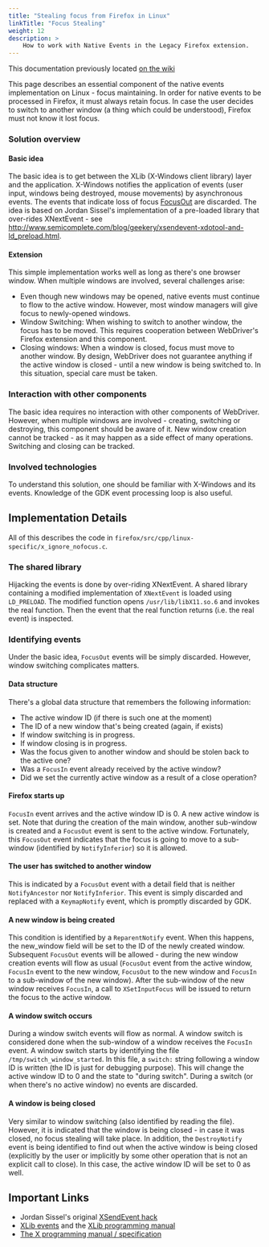 ```yaml
---
title: "Stealing focus from Firefox in Linux"
linkTitle: "Focus Stealing"
weight: 12
description: >
    How to work with Native Events in the Legacy Firefox extension.
---
```

This documentation previously located [on the wiki](https://github.com/SeleniumHQ/selenium/wiki/Focus-Stealing-On-Linux)

This page describes an essential component of the native events implementation on Linux - focus maintaining. 
In order for native events to be processed in Firefox, it must always retain focus. 
In case the user decides to switch to another window (a thing which could be understood), 
Firefox must not know it lost focus.

### Solution overview

#### Basic idea

The basic idea is to get between the XLib (X-Windows client library) layer and the application. X-Windows notifies the application of events (user input, windows being destroyed, mouse movements) by asynchronous events. The events that indicate loss of focus [FocusOut](http://tronche.com/gui/x/xlib/events/input-focus/) are discarded. The idea is based on Jordan Sissel's implementation of a pre-loaded library that over-rides XNextEvent - see http://www.semicomplete.com/blog/geekery/xsendevent-xdotool-and-ld_preload.html.

#### Extension

This simple implementation works well as long as there's one browser window. When multiple windows are involved, several challenges arise:

* Even  though new windows may be opened, native events must continue to flow to the active window. However, most window managers will give focus to newly-opened windows.
* Window Switching: When wishing to switch to another window, the focus has to be moved. This requires cooperation between WebDriver's Firefox extension and this component.
* Closing windows: When a window is closed, focus must move to another window. By design, WebDriver does not guarantee anything if the active window is closed - until a new window is being switched to. In this situation, special care must be taken.

### Interaction with other components

The basic idea requires no interaction with other components of WebDriver. 
However, when multiple windows are involved - creating, switching or destroying, this component should be aware of it.
New window creation cannot be tracked - as it may happen as a side effect of many operations. 
Switching and closing can be tracked.

### Involved technologies

To understand this solution, one should be familiar with X-Windows and its events. 
Knowledge of the GDK event processing loop is also useful.

## Implementation Details

All of this describes the code in `firefox/src/cpp/linux-specific/x_ignore_nofocus.c`.

### The shared library

Hijacking the events is done by over-riding XNextEvent. 
A shared library containing a modified implementation of `XNextEvent` is loaded using `LD_PRELOAD`. 
The modified function opens `/usr/lib/libX11.so.6` and invokes the real function. 
Then the event that the real function returns (i.e. the real event) is inspected.

### Identifying events

Under the basic idea, `FocusOut` events will be simply discarded. However, window switching complicates matters.

#### Data structure

There's a global data structure that remembers the following information:
* The active window ID (if there is such one at the moment)
* The ID of a new window that's being created (again, if exists)
* If window switching is in progress.
* If window closing is in progress.
* Was the focus given to another window and should be stolen back to the active one?
* Was a `FocusIn` event already received by the active window?
* Did we set the currently active window as a result of a close operation?

#### Firefox starts up

`FocusIn` event arrives and the active window ID is 0. A new active window is set. Note that during the creation of the main window, another sub-window is created and a `FocusOut` event is sent to the active window. Fortunately, this `FocusOut` event indicates that the focus is going to move to a sub-window (identified by `NotifyInferior`) so it is allowed.

#### The user has switched to another window

This is indicated by a `FocusOut` event with a detail field that is neither `NotifyAncestor` nor `NotifyInferior`. This event is simply discarded and replaced with a `KeymapNotify` event, which is promptly discarded by GDK.

#### A new window is being created

This condition is identified by a `ReparentNotify` event. When this happens, the new\_window field will be set to the ID of the newly created window. Subsequent `FocusOut` events will be allowed - during the new window creation events will flow as usual (`FocusOut` event from the active window, `FocusIn` event to the new window, `FocusOut` to the new window and `FocusIn` to a sub-window of the new window). After the sub-window of the new window receives `FocusIn`, a call to `XSetInputFocus` will be issued to return the focus to the active window.

#### A window switch occurs

During a window switch events will flow as normal. A window switch is considered done when the sub-window of a window receives the `FocusIn` event. A window switch starts by identifying the file `/tmp/switch_window_started`. In this file, a `switch:` string following a window ID is written (the ID is just for debugging purpose). This will change the active window ID to 0 and the state to "during switch". During a switch (or when there's no active window) no events are discarded.

#### A window is being closed

Very similar to window switching (also identified by reading the file). However, it is indicated that the window is being closed - in case it was closed, no focus stealing will take place. In addition, the `DestroyNotify` event is being identified to find out when the active window is being closed (explicitly by the user or implicitly by some other operation that is not an explicit call to close). In this case, the active window  ID will be set to 0 as well.

## Important Links
* Jordan Sissel's original [XSendEvent hack](http://www.semicomplete.com/blog/geekery/xsendevent-xdotool-and-ld_preload.html)
* [XLib events](http://tronche.com/gui/x/xlib/events/structures.html) and the [XLib programming manual](http://www.sbin.org/doc/Xlib/)
* [The X programming manual / specification](http://www.x.org/docs/X11/xlib.pdf)
